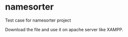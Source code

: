 # namesorter
Test case for namesorter project

Download the file and use it on apache server like XAMPP.
